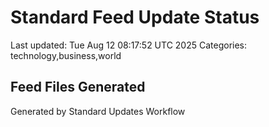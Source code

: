 # Standard Feed Update Status
Last updated: Tue Aug 12 08:17:52 UTC 2025
Categories: technology,business,world

## Feed Files Generated

Generated by Standard Updates Workflow
